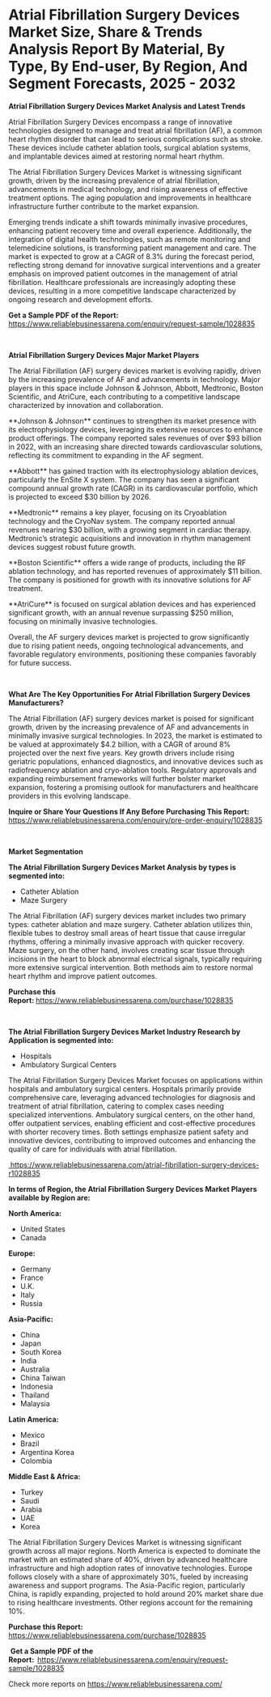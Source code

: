 <p><h1>Atrial Fibrillation Surgery Devices Market Size, Share & Trends Analysis Report By Material, By Type, By End-user, By Region, And Segment Forecasts, 2025 - 2032</h1></p><p><strong>Atrial Fibrillation Surgery Devices Market Analysis and Latest Trends</strong></p>
<p><p>Atrial Fibrillation Surgery Devices encompass a range of innovative technologies designed to manage and treat atrial fibrillation (AF), a common heart rhythm disorder that can lead to serious complications such as stroke. These devices include catheter ablation tools, surgical ablation systems, and implantable devices aimed at restoring normal heart rhythm. </p><p>The Atrial Fibrillation Surgery Devices Market is witnessing significant growth, driven by the increasing prevalence of atrial fibrillation, advancements in medical technology, and rising awareness of effective treatment options. The aging population and improvements in healthcare infrastructure further contribute to the market expansion. </p><p>Emerging trends indicate a shift towards minimally invasive procedures, enhancing patient recovery time and overall experience. Additionally, the integration of digital health technologies, such as remote monitoring and telemedicine solutions, is transforming patient management and care. The market is expected to grow at a CAGR of 8.3% during the forecast period, reflecting strong demand for innovative surgical interventions and a greater emphasis on improved patient outcomes in the management of atrial fibrillation. Healthcare professionals are increasingly adopting these devices, resulting in a more competitive landscape characterized by ongoing research and development efforts.</p></p>
<p><strong>Get a Sample PDF of the Report:&nbsp;</strong> <a href="https://www.reliablebusinessarena.com/enquiry/request-sample/1028835?utm_campaign=2746&utm_medium=2&utm_source=Github&utm_content=ia&utm_term=21032025&utm_id=atrial-fibrillation-surgery-devices">https://www.reliablebusinessarena.com/enquiry/request-sample/1028835</a></p>
<p>&nbsp;</p>
<p><strong>Atrial Fibrillation Surgery Devices Major Market Players</strong></p>
<p><p>The Atrial Fibrillation (AF) surgery devices market is evolving rapidly, driven by the increasing prevalence of AF and advancements in technology. Major players in this space include Johnson & Johnson, Abbott, Medtronic, Boston Scientific, and AtriCure, each contributing to a competitive landscape characterized by innovation and collaboration.</p><p>**Johnson & Johnson** continues to strengthen its market presence with its electrophysiology devices, leveraging its extensive resources to enhance product offerings. The company reported sales revenues of over $93 billion in 2022, with an increasing share directed towards cardiovascular solutions, reflecting its commitment to expanding in the AF segment.</p><p>**Abbott** has gained traction with its electrophysiology ablation devices, particularly the EnSite X system. The company has seen a significant compound annual growth rate (CAGR) in its cardiovascular portfolio, which is projected to exceed $30 billion by 2026.</p><p>**Medtronic** remains a key player, focusing on its Cryoablation technology and the CryoNav system. The company reported annual revenues nearing $30 billion, with a growing segment in cardiac therapy. Medtronic’s strategic acquisitions and innovation in rhythm management devices suggest robust future growth.</p><p>**Boston Scientific** offers a wide range of products, including the RF ablation technology, and has reported revenues of approximately $11 billion. The company is positioned for growth with its innovative solutions for AF treatment.</p><p>**AtriCure** is focused on surgical ablation devices and has experienced significant growth, with an annual revenue surpassing $250 million, focusing on minimally invasive technologies.</p><p>Overall, the AF surgery devices market is projected to grow significantly due to rising patient needs, ongoing technological advancements, and favorable regulatory environments, positioning these companies favorably for future success.</p></p>
<p>&nbsp;</p>
<p><strong>What Are The Key Opportunities For Atrial Fibrillation Surgery Devices Manufacturers?</strong></p>
<p><p>The Atrial Fibrillation (AF) surgery devices market is poised for significant growth, driven by the increasing prevalence of AF and advancements in minimally invasive surgical technologies. In 2023, the market is estimated to be valued at approximately $4.2 billion, with a CAGR of around 8% projected over the next five years. Key growth drivers include rising geriatric populations, enhanced diagnostics, and innovative devices such as radiofrequency ablation and cryo-ablation tools. Regulatory approvals and expanding reimbursement frameworks will further bolster market expansion, fostering a promising outlook for manufacturers and healthcare providers in this evolving landscape.</p></p>
<p><strong>Inquire or Share Your Questions If Any Before Purchasing This Report:</strong> <a href="https://www.reliablebusinessarena.com/enquiry/pre-order-enquiry/1028835?utm_campaign=2746&utm_medium=2&utm_source=Github&utm_content=ia&utm_term=21032025&utm_id=atrial-fibrillation-surgery-devices">https://www.reliablebusinessarena.com/enquiry/pre-order-enquiry/1028835</a></p>
<p>&nbsp;</p>
<p><strong>Market Segmentation</strong></p>
<p><strong>The Atrial Fibrillation Surgery Devices Market Analysis by types is segmented into:</strong></p>
<p><ul><li>Catheter Ablation</li><li>Maze Surgery</li></ul></p>
<p><p>The Atrial Fibrillation (AF) surgery devices market includes two primary types: catheter ablation and maze surgery. Catheter ablation utilizes thin, flexible tubes to destroy small areas of heart tissue that cause irregular rhythms, offering a minimally invasive approach with quicker recovery. Maze surgery, on the other hand, involves creating scar tissue through incisions in the heart to block abnormal electrical signals, typically requiring more extensive surgical intervention. Both methods aim to restore normal heart rhythm and improve patient outcomes.</p></p>
<p><strong>Purchase this Report:&nbsp;</strong><a href="https://www.reliablebusinessarena.com/purchase/1028835?utm_campaign=2746&utm_medium=2&utm_source=Github&utm_content=ia&utm_term=21032025&utm_id=atrial-fibrillation-surgery-devices">https://www.reliablebusinessarena.com/purchase/1028835</a></p>
<p>&nbsp;</p>
<p><strong>The Atrial Fibrillation Surgery Devices Market Industry Research by Application is segmented into:</strong></p>
<p><ul><li>Hospitals</li><li>Ambulatory Surgical Centers</li></ul></p>
<p><p>The Atrial Fibrillation Surgery Devices Market focuses on applications within hospitals and ambulatory surgical centers. Hospitals primarily provide comprehensive care, leveraging advanced technologies for diagnosis and treatment of atrial fibrillation, catering to complex cases needing specialized interventions. Ambulatory surgical centers, on the other hand, offer outpatient services, enabling efficient and cost-effective procedures with shorter recovery times. Both settings emphasize patient safety and innovative devices, contributing to improved outcomes and enhancing the quality of care for individuals with atrial fibrillation.</p></p>
<p><a href="https://www.reliablebusinessarena.com/atrial-fibrillation-surgery-devices-r1028835?utm_campaign=2746&utm_medium=2&utm_source=Github&utm_content=ia&utm_term=21032025&utm_id=atrial-fibrillation-surgery-devices">&nbsp;https://www.reliablebusinessarena.com/atrial-fibrillation-surgery-devices-r1028835</a></p>
<p><strong>In terms of Region, the Atrial Fibrillation Surgery Devices Market Players available by Region are:</strong></p>
<p>
    <p> <strong> North America: </strong>
        <ul>
            <li>United States</li>
            <li>Canada</li>
        </ul>
        </p> 
    <p> <strong> Europe: </strong>
        <ul>
            <li>Germany</li>
            <li>France</li>
            <li>U.K.</li>
            <li>Italy</li>
            <li>Russia</li>
        </ul>
        </p> 
    <p> <strong> Asia-Pacific: </strong>
        <ul>
            <li>China</li>
            <li>Japan</li>
            <li>South Korea</li>
            <li>India</li>
            <li>Australia</li>
            <li>China Taiwan</li>
            <li>Indonesia</li>
            <li>Thailand</li>
            <li>Malaysia</li>
        </ul>
        </p> 
    <p> <strong> Latin America: </strong>
        <ul>
            <li>Mexico</li>
            <li>Brazil</li>
            <li>Argentina Korea</li>
            <li>Colombia</li>
        </ul>
        </p> 
    <p> <strong> Middle East & Africa: </strong>
        <ul>
            <li>Turkey</li>
            <li>Saudi</li>
            <li>Arabia</li>
            <li>UAE</li>
            <li>Korea</li>
        </ul>
    </p>
    </p>
<p><p>The Atrial Fibrillation Surgery Devices Market is witnessing significant growth across all major regions. North America is expected to dominate the market with an estimated share of 40%, driven by advanced healthcare infrastructure and high adoption rates of innovative technologies. Europe follows closely with a share of approximately 30%, fueled by increasing awareness and support programs. The Asia-Pacific region, particularly China, is rapidly expanding, projected to hold around 20% market share due to rising healthcare investments. Other regions account for the remaining 10%.</p></p>
<p><strong>Purchase this Report: </strong><a href="https://www.reliablebusinessarena.com/purchase/1028835?utm_campaign=2746&utm_medium=2&utm_source=Github&utm_content=ia&utm_term=21032025&utm_id=atrial-fibrillation-surgery-devices">https://www.reliablebusinessarena.com/purchase/1028835</a></p>
<p>&nbsp;<strong>Get a Sample PDF of the Report:&nbsp;&nbsp;</strong><a href="https://www.reliablebusinessarena.com/enquiry/request-sample/1028835?utm_campaign=2746&utm_medium=2&utm_source=Github&utm_content=ia&utm_term=21032025&utm_id=atrial-fibrillation-surgery-devices">https://www.reliablebusinessarena.com/enquiry/request-sample/1028835</a></p>
<p><strong></strong></p>
<p>Check more reports on <a href="https://www.reliablebusinessarena.com/?utm_campaign=2746&utm_medium=2&utm_source=Github&utm_content=ia&utm_term=21032025&utm_id=atrial-fibrillation-surgery-devices">https://www.reliablebusinessarena.com/</a></p>